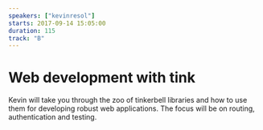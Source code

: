 ```yaml
---
speakers: ["kevinresol"]
starts: 2017-09-14 15:05:00
duration: 115
track: "B"
---
```


# Web development with tink

Kevin will take you through the zoo of tinkerbell libraries and how to use them for developing robust web applications. The focus will be on routing, authentication and testing.